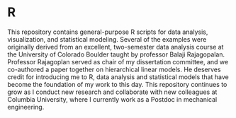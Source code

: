 R
=

This repository contains general-purpose R scripts for data analysis, visualization, and statistical modeling. 
Several of the examples were originally derived from an excellent, two-semester data analysis course at the University of Colorado Boulder taught by professor Balaji Rajagopalan. Professor Rajagoplan served as chair of my dissertation committee, and we co-authored a paper together on hierarchical linear models.  He deserves credit for introducing me to R, data analysis and statistical models that have become the foundation of my work to this day.
This repository continues to grow as I conduct new research and collaborate with new colleagues at Columbia University, where I currently work as a Postdoc in mechanical engineering.
